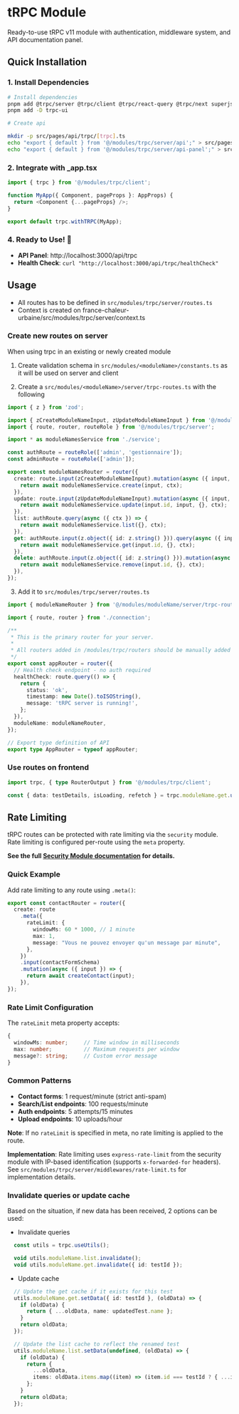 # tRPC Module

Ready-to-use tRPC v11 module with authentication, middleware system, and API documentation panel.

## Quick Installation

### 1. Install Dependencies
```bash
# Install dependencies
pnpm add @trpc/server @trpc/client @trpc/react-query @trpc/next superjson zod
pnpm add -D trpc-ui

# Create api

mkdir -p src/pages/api/trpc/[trpc].ts
echo "export { default } from '@/modules/trpc/server/api';" > src/pages/api/trpc/[trpc].ts
echo "export { default } from '@/modules/trpc/server/api-panel';" > src/pages/api/trpc/inde.ts

```

### 2. Integrate with _app.tsx
```typescript
import { trpc } from '@/modules/trpc/client';

function MyApp({ Component, pageProps }: AppProps) {
  return <Component {...pageProps} />;
}

export default trpc.withTRPC(MyApp);
```

### 4. Ready to Use! 🎉
- **API Panel**: http://localhost:3000/api/trpc
- **Health Check**: `curl "http://localhost:3000/api/trpc/healthCheck"`

## Usage

- All routes has to be defined in `src/modules/trpc/server/routes.ts`
- Context is created on france-chaleur-urbaine/src/modules/trpc/server/context.ts

### Create new routes on server

When using trpc in an existing or newly created module

1. Create validation schema in `src/modules/<moduleName>/constants.ts` as it will be used on server and client

2. Create a `src/modules/<moduleName>/server/trpc-routes.ts` with the following

```ts
import { z } from 'zod';

import { zCreateModuleNameInput, zUpdateModuleNameInput } from '@/modules/pro-eligibility-tests/constants';
import { route, router, routeRole } from '@/modules/trpc/server';

import * as moduleNamesService from './service';

const authRoute = routeRole(['admin', 'gestionnaire']);
const adminRoute = routeRole(['admin']);

export const moduleNamesRouter = router({
  create: route.input(zCreateModuleNameInput).mutation(async ({ input, ctx }) => {
    return await moduleNamesService.create(input, ctx);
  }),
  update: route.input(zUpdateModuleNameInput).mutation(async ({ input, ctx }) => {
    return await moduleNamesService.update(input.id, input, {}, ctx);
  }),
  list: authRoute.query(async ({ ctx }) => {
    return await moduleNamesService.list({}, ctx);
  }),
  get: authRoute.input(z.object({ id: z.string() })).query(async ({ input, ctx }) => {
    return await moduleNamesService.get(input.id, {}, ctx);
  }),
  delete: authRoute.input(z.object({ id: z.string() })).mutation(async ({ input, ctx }) => {
    return await moduleNamesService.remove(input.id, {}, ctx);
  }),
});
```

3. Add it to `src/modules/trpc/server/routes.ts`

```ts
import { moduleNameRouter } from '@/modules/moduleName/server/trpc-routes';

import { route, router } from './connection';

/**
 * This is the primary router for your server.
 *
 * All routers added in /modules/trpc/routers should be manually added here.
 */
export const appRouter = router({
  // Health check endpoint - no auth required
  healthCheck: route.query(() => {
    return {
      status: 'ok',
      timestamp: new Date().toISOString(),
      message: 'tRPC server is running!',
    };
  }),
  moduleName: moduleNameRouter,
});

// Export type definition of API
export type AppRouter = typeof appRouter;
```

### Use routes on frontend

```ts
import trpc, { type RouterOutput } from '@/modules/trpc/client';

const { data: testDetails, isLoading, refetch } = trpc.moduleName.get.useQuery({ id: test.id }, { enabled: viewDetail });
```

## Rate Limiting

tRPC routes can be protected with rate limiting via the `security` module. Rate limiting is configured per-route using the `meta` property.

**See the full [Security Module documentation](../security/CLAUDE.md) for details.**

### Quick Example

Add rate limiting to any route using `.meta()`:

```typescript
export const contactRouter = router({
  create: route
    .meta({
      rateLimit: {
        windowMs: 60 * 1000, // 1 minute
        max: 1,
        message: "Vous ne pouvez envoyer qu'un message par minute",
      },
    })
    .input(contactFormSchema)
    .mutation(async ({ input }) => {
      return await createContact(input);
    }),
});
```

### Rate Limit Configuration

The `rateLimit` meta property accepts:

```typescript
{
  windowMs: number;     // Time window in milliseconds
  max: number;          // Maximum requests per window
  message?: string;     // Custom error message
}
```

### Common Patterns

- **Contact forms**: 1 request/minute (strict anti-spam)
- **Search/List endpoints**: 100 requests/minute
- **Auth endpoints**: 5 attempts/15 minutes
- **Upload endpoints**: 10 uploads/hour

**Note**: If no `rateLimit` is specified in meta, no rate limiting is applied to the route.

**Implementation**: Rate limiting uses `express-rate-limit` from the security module with IP-based identification (supports `x-forwarded-for` headers). See `src/modules/trpc/server/middlewares/rate-limit.ts` for implementation details.

### Invalidate queries or update cache

Based on the situation, if new data has been received, 2 options can be used:

- Invalidate queries
```ts
  const utils = trpc.useUtils();

  void utils.moduleName.list.invalidate();
  void utils.moduleName.get.invalidate({ id: testId });
```

- Update cache

```ts
  // Update the get cache if it exists for this test
  utils.moduleName.get.setData({ id: testId }, (oldData) => {
    if (oldData) {
      return { ...oldData, name: updatedTest.name };
    }
    return oldData;
  });

  // Update the list cache to reflect the renamed test
  utils.moduleName.list.setData(undefined, (oldData) => {
    if (oldData) {
      return {
        ...oldData,
        items: oldData.items.map((item) => (item.id === testId ? { ...item, name: updatedTest.name } : item)),
      };
    }
    return oldData;
  });
```
